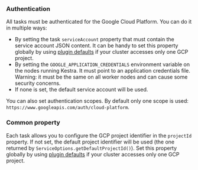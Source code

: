 ### Authentication

All tasks must be authenticated for the Google Cloud Platform. You can do it in multiple ways:

- By setting the task `serviceAccount` property that must contain the service account JSON content. It can be handy to set this property globally by using [plugin defaults](https://kestra.io/docs/workflow-components/plugin-defaults) if your cluster accesses only one GCP project.
- By setting the `GOOGLE_APPLICATION_CREDENTIALS` environment variable on the nodes running Kestra. It must point to an application credentials file. Warning: it must be the same on all worker nodes and can cause some security concerns.
- If none is set, the default service account will be used.

You can also set authentication scopes. By default only one scope is used: `https://www.googleapis.com/auth/cloud-platform`.

### Common property

Each task allows you to configure the GCP project identifier in the `projectId` property. If not set, the default project identifier will be used (the one returned by `ServiceOptions.getDefaultProjectId()`). Set this property globally by using [plugin defaults](https://kestra.io/docs/workflow-components/plugin-defaults) if your cluster accesses only one GCP project. 
